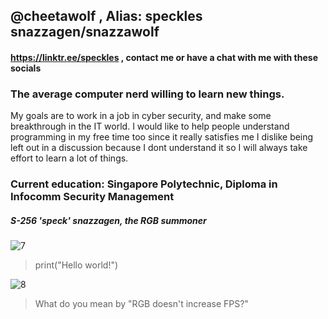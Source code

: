 ## @cheetawolf , Alias: speckles snazzagen/snazzawolf
#### https://linktr.ee/speckles , contact me or have a chat with me with these socials

### The average computer nerd willing to learn new things. 
My goals are to work in a job in cyber security, and make some breakthrough in the IT world.
I would like to help people understand programming in my free time too since it really satisfies me
I dislike being left out in a discussion because I dont understand it so I will always take effort to learn a lot of things.

### Current education: Singapore Polytechnic, Diploma in Infocomm Security Management

##### S-256 'speck' snazzagen, the RGB summoner 
![7](https://user-images.githubusercontent.com/60218942/203936735-cab0212d-691c-44f7-baa7-82466a95047a.png)
> print("Hello world!")

![8](https://user-images.githubusercontent.com/60218942/203936964-c6fb8981-b77b-45b6-8e20-96d7f636f501.png)
> What do you mean by "RGB doesn't increase FPS?"
